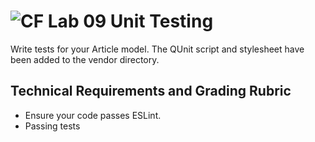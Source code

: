 ![CF](https://i.imgur.com/7v5ASc8.png)  Lab 09 Unit Testing
=======

Write tests for your Article model. The QUnit script and stylesheet have been added to the vendor directory.


## Technical Requirements and Grading Rubric
 - Ensure your code passes ESLint.
 - Passing tests
